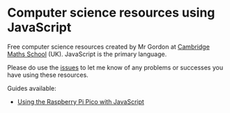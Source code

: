 # Computer science resources using JavaScript

Free computer science resources created by Mr Gordon at [Cambridge Maths School](https://cms.tela.org.uk/) (UK). JavaScript is the primary language.

Please do use the [issues](https://github.com/cambridge-maths-school/computer-science/issues) to let me know of any problems or successes you have using these resources.

Guides available:

- [Using the Raspberry Pi Pico with JavaScript](./pico)
